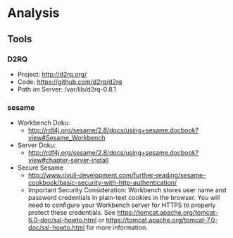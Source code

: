 # Analysis
## Tools
### D2RQ
* Project: http://d2rq.org/
* Code: https://github.com/d2rq/d2rq
* Path on Server: /var/lib/d2rq-0.8.1

### sesame
* Workbench Doku:
  * <http://rdf4j.org/sesame/2.8/docs/using+sesame.docbook?view#Sesame_Workbench>
* Server Doku:
  * <http://rdf4j.org/sesame/2.8/docs/using+sesame.docbook?view#chapter-server-install>
* Secure Sesame
  * <http://www.rivuli-development.com/further-reading/sesame-cookbook/basic-security-with-http-authentication/>
  * Important Security Consideration: Workbench stores user name and password credentials in plain-text cookies in the browser. You will need to configure your Workbench server for HTTPS to properly protect these credentials. See <https://tomcat.apache.org/tomcat-6.0-doc/ssl-howto.html> or <https://tomcat.apache.org/tomcat-7.0-doc/ssl-howto.html> for more information.


